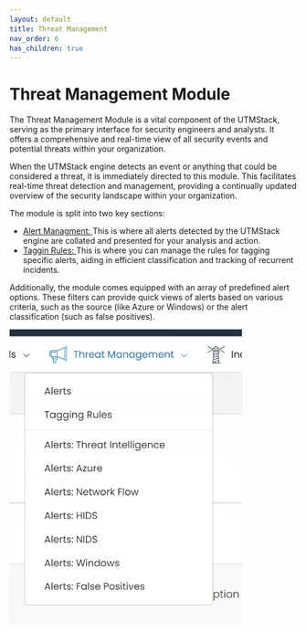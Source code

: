 ```yaml
---
layout: default
title: Threat Management
nav_order: 6
has_children: true
---
```


# Threat Management Module

The Threat Management Module is a vital component of the UTMStack, serving as the primary interface for security engineers and analysts. It offers a comprehensive and real-time view of all security events and potential threats within your organization.

When the UTMStack engine detects an event or anything that could be considered a threat, it is immediately directed to this module. This facilitates real-time threat detection and management, providing a continually updated overview of the security landscape within your organization.


The module is split into two key sections:

<ul>
<li ><a href="AlertManagement">Alert Managment: </a>This is where all alerts detected by the UTMStack engine are collated and presented for your analysis and action.</li>
<li ><a href="FalsePositive">Taggin Rules: </a> This is where you can manage the rules for tagging specific alerts, aiding in efficient classification and tracking of recurrent incidents.</li>
</ul>

Additionally, the module comes equipped with an array of predefined alert options. These filters can provide quick views of alerts based on various criteria, such as the source (like Azure or Windows) or the alert classification (such as false positives).

<img alt="dashobard view" src="./../Images/../../Images/Components/ThreatManagment/threatmenu.png">


